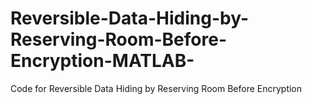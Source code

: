 # Reversible-Data-Hiding-by-Reserving-Room-Before-Encryption-MATLAB-
Code for Reversible Data Hiding by Reserving Room Before Encryption
